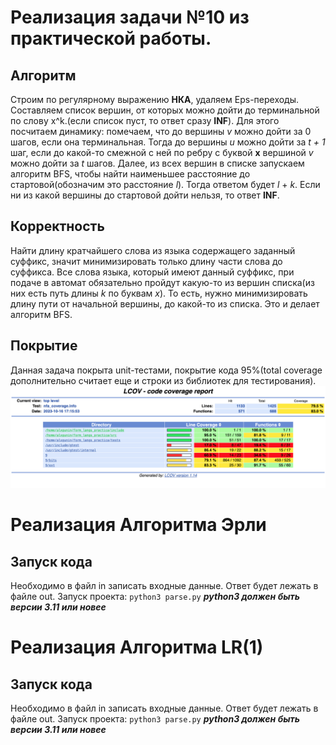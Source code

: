 # Реализация задачи №10 из практической работы. 
## Алгоритм 
Строим по регулярному выражению **НКА**, удаляем Eps-переходы. Составляем список вершин, от которых можно дойти до терминальной по слову x^k.(если список пуст, то ответ сразу **INF**). Для этого посчитаем динамику: помечаем, что до вершины _v_ можно дойти за 0 шагов, если она терминальная. Тогда до вершины _u_ можно дойти за _t + 1_ шаг, если до какой-то смежной с ней по ребру с буквой **x** вершиной _v_ можно дойти за _t_ шагов. Далее, из всех вершин в списке запускаем алгоритм BFS, чтобы найти наименьшее расстояние до стартовой(обозначим это расстояние _l_). Тогда ответом будет _l_ + _k_. Если ни из какой вершины до стартовой дойти нельзя, то ответ **INF**.

## Корректность
Найти длину кратчайшего слова из языка содержащего заданный суффикс, значит минимизировать только длину части слова до суффикса. Все слова языка, который имеют данный суффикс, при подаче в автомат обязательно пройдут какую-то из вершин списка(из них есть путь длины _k_ по буквам _x_). То есть, нужно минимизировать длину пути от начальной вершины, до какой-то из списка. Это и делает алгоритм BFS. 

## Покрытие
Данная задача покрыта unit-тестами, покрытие кода 95%(total coverage дополнительно считает еще и строки из библиотек для тестирования).
![My Image](result.png)

# Реализация Алгоритма Эрли
## Запуск кода
Необходимо в файл in записать входные данные. Ответ будет лежать в файле out. Запуск проекта: `python3 parse.py`
***python3 должен быть версии 3.11 или новее***

# Реализация Алгоритма LR(1)
## Запуск кода
Необходимо в файл in записать входные данные. Ответ будет лежать в файле out. Запуск проекта: `python3 parse.py`
***python3 должен быть версии 3.11 или новее***
